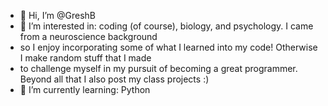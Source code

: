 - 👋 Hi, I’m @GreshB
- 👀 I’m interested in: coding (of course), biology, and psychology. I came from a neuroscience background 
- so I enjoy incorporating some of what I learned into my code! Otherwise I make random stuff that I made 
- to challenge myself in my pursuit of becoming a great programmer. Beyond all that I also post my class projects :)
- 🌱 I’m currently learning: Python

<!---
GreshB/GreshB is a ✨ special ✨ repository because its `README.md` (this file) appears on your GitHub profile.
You can click the Preview link to take a look at your changes.
--->
